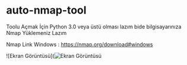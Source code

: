 # auto-nmap-tool

Toolu Açmak İçin Python 3.0 veya üstü olması lazım bide bilgisayarınıza Nmap Yüklemeniz Lazım

Nmap Link Windows : https://nmap.org/download#windows

![Ekran Görüntüsü](![Ekran Görüntüsü](https://i.ibb.co/1dMXxKQ/Ekran-g-r-nt-s-2022-08-07-004336.png)
